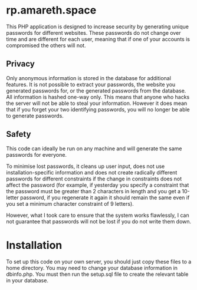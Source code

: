 # rp.amareth.space

This PHP application is designed to increase security by generating
unique passwords for different websites.
These passwords do not change over time and are different for each user,
meaning that if one of your accounts is compromised the others will not.

## Privacy
Only anonymous information is stored in the database for additional features.
It is not possible to extract your passwords, the website you generated passwords for,
or the generated passwords from the database. All information is hashed one-way only.
This means that anyone who hacks the server will not be able to steal your information.
However it does mean that if you forget your two identifying passwords, you will no longer
be able to generate passwords.

## Safety
This code can ideally be run on any machine and will generate the same passwords for
everyone.

To minimise lost passwords, it cleans up user input, does not use installation-specific
information and does not create radically different passwords for different constraints if
the change in constraints does not affect the password (for example, if yesterday you specify
    a constraint that the password must be greater than 2 characters in length and you get a
    10-letter password, if you regenerate it again it should remain the same even if you
    set a minimum character constraint of 9 letters).

However, what I took care to ensure that the system works flawlessly, I can not guarantee
that passwords will not be lost if you do not write them down.

# Installation
To set up this code on your own server, you should just copy these files to a home directory.
You may need to change your database information in dbinfo.php. You must then run the setup.sql
file to create the relevant table in your database.
